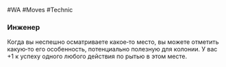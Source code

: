 #WA #Moves #Technic  

### Инженер  
Когда вы неспешно осматриваете какое‑то место, вы  можете отметить какую‑то его особенность, потенциально полезную для колонии. У вас +1 к успеху  одного любого действия по рытью в этом месте.
